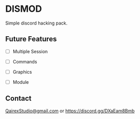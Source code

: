 # DISMOD

Simple discord hacking pack.

## Future Features

- [ ] Multiple Session

- [ ] Commands

- [ ] Graphics

- [ ] Module

## Contact

QairexStudio@gmail.com or https://discord.gg/DXaEam8Bmb
